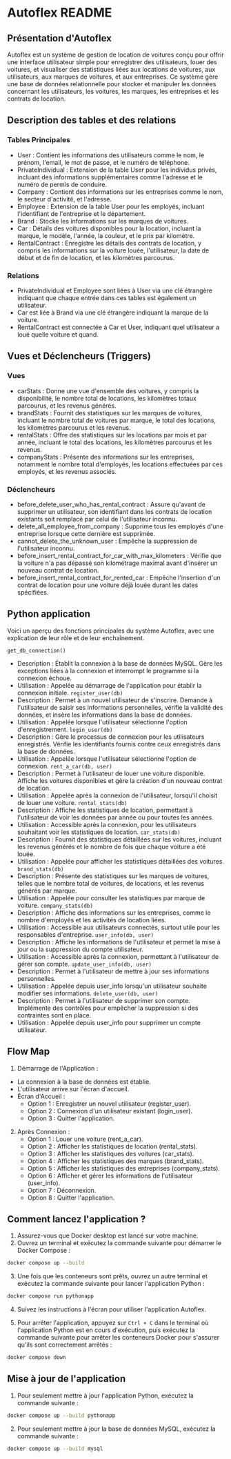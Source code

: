 # Autoflex README
## Présentation d'Autoflex
Autoflex est un système de gestion de location de voitures conçu pour offrir une interface utilisateur simple pour enregistrer des utilisateurs, louer des voitures, et visualiser des statistiques liées aux locations de voitures, aux utilisateurs, aux marques de voitures, et aux entreprises. Ce système gère une base de données relationnelle pour stocker et manipuler les données concernant les utilisateurs, les voitures, les marques, les entreprises et les contrats de location.

## Description des tables et des relations
### Tables Principales
- User : Contient les informations des utilisateurs comme le nom, le prénom, l'email, le mot de passe, et le numéro de téléphone.
- PrivateIndividual : Extension de la table User pour les individus privés, incluant des informations supplémentaires comme l'adresse et le numéro de permis de conduire.
- Company : Contient des informations sur les entreprises comme le nom, le secteur d'activité, et l'adresse.
- Employee : Extension de la table User pour les employés, incluant l'identifiant de l'entreprise et le département.
- Brand : Stocke les informations sur les marques de voitures.
- Car : Détails des voitures disponibles pour la location, incluant la marque, le modèle, l'année, la couleur, et le prix par kilomètre.
- RentalContract : Enregistre les détails des contrats de location, y compris les informations sur la voiture louée, l'utilisateur, la date de début et de fin de location, et les kilomètres parcourus.
### Relations
- PrivateIndividual et Employee sont liées à User via une clé étrangère indiquant que chaque entrée dans ces tables est également un utilisateur.
- Car est liée à Brand via une clé étrangère indiquant la marque de la voiture.
- RentalContract est connectée à Car et User, indiquant quel utilisateur a loué quelle voiture et quand.
## Vues et Déclencheurs (Triggers)
### Vues
- carStats : Donne une vue d'ensemble des voitures, y compris la disponibilité, le nombre total de locations, les kilomètres totaux parcourus, et les revenus générés.
- brandStats : Fournit des statistiques sur les marques de voitures, incluant le nombre total de voitures par marque, le total des locations, les kilomètres parcourus et les revenus.
- rentalStats : Offre des statistiques sur les locations par mois et par année, incluant le total des locations, les kilomètres parcourus et les revenus.
- companyStats : Présente des informations sur les entreprises, notamment le nombre total d'employés, les locations effectuées par ces employés, et les revenus associés.
### Déclencheurs
- before_delete_user_who_has_rental_contract : Assure qu'avant de supprimer un utilisateur, son identifiant dans les contrats de location existants soit remplacé par celui de l'utilisateur inconnu.
- delete_all_employee_from_company : Supprime tous les employés d'une entreprise lorsque cette dernière est supprimée.
- cannot_delete_the_unknown_user : Empêche la suppression de l'utilisateur inconnu.
- before_insert_rental_contract_for_car_with_max_kilometers : Vérifie que la voiture n'a pas dépassé son kilométrage maximal avant d'insérer un nouveau contrat de location.
- before_insert_rental_contract_for_rented_car : Empêche l'insertion d'un contrat de location pour une voiture déjà louée durant les dates spécifiées.


## Python application

Voici un aperçu des fonctions principales du système Autoflex, avec une explication de leur rôle et de leur enchaînement.

`get_db_connection()`
- Description : Établit la connexion à la base de données MySQL. Gère les exceptions liées à la connexion et interrompt le programme si la connexion échoue.
- Utilisation : Appelée au démarrage de l'application pour établir la connexion initiale.
`register_user(db)`
- Description : Permet à un nouvel utilisateur de s'inscrire. Demande à l'utilisateur de saisir ses informations personnelles, vérifie la validité des données, et insère les informations dans la base de données.
- Utilisation : Appelée lorsque l'utilisateur sélectionne l'option d'enregistrement.
`login_user(db)`
- Description : Gère le processus de connexion pour les utilisateurs enregistrés. Vérifie les identifiants fournis contre ceux enregistrés dans la base de données.
- Utilisation : Appelée lorsque l'utilisateur sélectionne l'option de connexion.
`rent_a_car(db, user)`
- Description : Permet à l'utilisateur de louer une voiture disponible. Affiche les voitures disponibles et gère la création d'un nouveau contrat de location.
- Utilisation : Appelée après la connexion de l'utilisateur, lorsqu'il choisit de louer une voiture.
`rental_stats(db)`
- Description : Affiche les statistiques de location, permettant à l'utilisateur de voir les données par année ou pour toutes les années.
- Utilisation : Accessible après la connexion, pour les utilisateurs souhaitant voir les statistiques de location.
`car_stats(db)`
- Description : Fournit des statistiques détaillées sur les voitures, incluant les revenus générés et le nombre de fois que chaque voiture a été louée.
- Utilisation : Appelée pour afficher les statistiques détaillées des voitures.
`brand_stats(db)`
- Description : Présente des statistiques sur les marques de voitures, telles que le nombre total de voitures, de locations, et les revenus générés par marque.
- Utilisation : Appelée pour consulter les statistiques par marque de voiture.
`company_stats(db)`
- Description : Affiche des informations sur les entreprises, comme le nombre d'employés et les activités de location liées.
- Utilisation : Accessible aux utilisateurs connectés, surtout utile pour les responsables d'entreprise.
`user_info(db, user)`
- Description : Affiche les informations de l'utilisateur et permet la mise à jour ou la suppression du compte utilisateur.
- Utilisation : Accessible après la connexion, permettant à l'utilisateur de gérer son compte.
`update_user_info(db, user)`
- Description : Permet à l'utilisateur de mettre à jour ses informations personnelles.
- Utilisation : Appelée depuis user_info lorsqu'un utilisateur souhaite modifier ses informations.
`delete_user(db, user)`
- Description : Permet à l'utilisateur de supprimer son compte. Implémente des contrôles pour empêcher la suppression si des contraintes sont en place.
- Utilisation : Appelée depuis user_info pour supprimer un compte utilisateur.
## Flow Map
1) Démarrage de l'Application :
- La connexion à la base de données est établie.
- L'utilisateur arrive sur l'écran d'accueil.
- Écran d'Accueil :
    - Option 1 : Enregistrer un nouvel utilisateur (register_user).
    - Option 2 : Connexion d'un utilisateur existant (login_user).
    - Option 3 : Quitter l'application.
2) Après Connexion :
    - Option 1 : Louer une voiture (rent_a_car).
    - Option 2 : Afficher les statistiques de location (rental_stats).
    - Option 3 : Afficher les statistiques des voitures (car_stats).
    - Option 4 : Afficher les statistiques des marques (brand_stats).
    - Option 5 : Afficher les statistiques des entreprises (company_stats).
    - Option 6 : Afficher et gérer les informations de l'utilisateur (user_info).
    - Option 7 : Déconnexion.
    - Option 8 : Quitter l'application.

## Comment lancez l'application ? 

1. Assurez-vous que Docker desktop est lancé sur votre machine.
2. Ouvrez un terminal et exécutez la commande suivante pour démarrer le Docker Compose :
```bash
docker compose up --build
```
3. Une fois que les conteneurs sont prêts, ouvrez un autre terminal et exécutez la commande suivante pour lancer l'application Python :
```bash
docker compose run pythonapp
```
4. Suivez les instructions à l'écran pour utiliser l'application Autoflex.

5. Pour arrêter l'application, appuyez sur `Ctrl + C` dans le terminal où l'application Python est en cours d'exécution, puis exécutez la commande suivante pour arrêter les conteneurs Docker pour s'assurer qu'ils sont correctement arrêtés :
```bash
docker compose down
```

## Mise à jour de l'application

1. Pour seulement mettre à jour l'application Python, exécutez la commande suivante :
```bash
docker compose up --build pythonapp
```
2. Pour seulement mettre à jour la base de données MySQL, exécutez la commande suivante :
```bash
docker compose up --build mysql
```